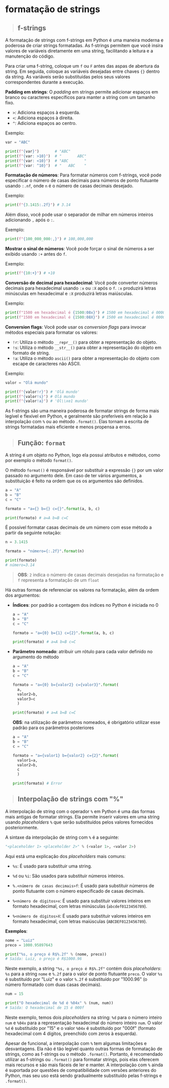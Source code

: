 # formatação de strings

> ## **f-strings**

A formatação de strings com f-strings em Python é uma maneira moderna e poderosa de criar strings formatadas. As f-strings permitem que você insira valores de variáveis diretamente em uma string, facilitando a leitura e a manutenção do código.

Para criar uma f-string, coloque um `f` ou `F` antes das aspas de abertura da string. Em seguida, coloque as variáveis desejadas entre chaves `{}` dentro da string. As variáveis serão substituídas pelos seus valores correspondentes durante a execução.

**Padding em strings**:
O _padding_ em strings permite adicionar espaços em branco ou caracteres específicos para manter a string com um tamanho fixo.

- `>`: Adiciona espaços à esquerda.
- `<`: Adiciona espaços à direita.
- `^`: Adiciona espaços ao centro.

Exemplo:

```python
var = "ABC"

print(f"{var}")       # "ABC"
print(f"{var: >10}")  # "       ABC"
print(f"{var: <10}")  # "ABC       "
print(f"{var: ^10}")  # "   ABC    "
```

**Formatação de números**:
Para formatar números com f-strings, você pode especificar o número de casas decimais para números de ponto flutuante usando `:.nf`, onde `n` é o número de casas decimais desejado.

Exemplo:

```python
print(f"{3.1415:.2f}") # 3.14
```

Além disso, você pode usar o separador de milhar em números inteiros adicionando `,` após o `:`.

Exemplo:

```python
print(f"{100_000_000:,}") # 100,000,000
```

**Mostrar o sinal de números**:
Você pode forçar o sinal de números a ser exibido usando `:+` antes do `f`.

Exemplo:

```python
print(f"{10:+}") # +10
```

**Conversão de decimal para hexadecimal**:
Você pode converter números decimais para hexadecimal usando `:x` ou `:X` após o `f`. `:x` produzirá letras minúsculas em hexadecimal e `:X` produzirá letras maiúsculas.

Exemplo:

```python
print(f"1500 em hexadecimal é {1500:08x}") # 1500 em hexadecimal é 000005dc
print(f"1500 em hexadecimal é {1500:08X}") # 1500 em hexadecimal é 000005DC
```

**Conversion flags**:
Você pode usar os _conversion flags_ para invocar métodos especiais para formatar os valores:

- `!r`: Utiliza o método `__repr__()` para obter a representação do objeto.
- `!s`: Utiliza o método `__str__()` para obter a representação do objeto em formato de string.
- `!a`: Utiliza o método `ascii()` para obter a representação do objeto com escape de caracteres não ASCII.

Exemplo:

```python
valor = "Olá mundo"

print(f"{valor!r}") # 'Olá mundo'
print(f"{valor!s}") # Olá mundo
print(f"{valor!a}") # 'Ol\\xe1 mundo'
```

As f-strings são uma maneira poderosa de formatar strings de forma mais legível e flexível em Python, e geralmente são preferíveis em relação à interpolação com `%` ou ao método `.format()`. Elas tornam a escrita de strings formatadas mais eficiente e menos propensa a erros.

> ## **Função: `format`**

A string é um objeto no Python, logo ela possui atributos e métodos, como por exemplo o método `format()`.

O método `format()` é responsável por substituir a expressão `{}` por um valor passado no argumento dele. Em caso de ter vários argumentos, a substituição é feito na ordem que os os argumentos são definidos.

```python
a = "A"
b = "B"
c = "C"

formato = "a={} b={} c={}".format(a, b, c)

print(formato) # a=A b=B c=C
```

É possível formatar casas decimais de um número com esse método a partir da seguinte notação:

```python
n = 3.1415

formato = "número={:.2f}".format(n)

print(formato)
# número=3.14
```

> **OBS**: `2` indica o número de casas decimais desejadas na formatação e `f` representa a formatação de um `float`

Há outras formas de referenciar os valores na formatação, além da ordem dos argumentos:

- **Índices**: por padrão a contagem dos índices no Python é iniciada no 0

  ```python
  a = "A"
  b = "B"
  c = "C"

  formato = "a={0} b={1} c={2}".format(a, b, c)

  print(formato) # a=A b=B c=C
  ```

- **Parâmetro nomeado**: atribuir um rótulo para cada valor definido no argumento do método

  ```python
  a = "A"
  b = "B"
  c = "C"

  formato = "a={0} b={valor2} c={valor3}".format(
    a,
    valor2=b,
    valor3=c
    )

  print(formato) # a=A b=B c=C
  ```

  **OBS**: na utilização de parâmetros nomeados, é obrigatório utilizar esse padrão para os parâmetros posteriores

  ```python
  a = "A"
  b = "B"
  c = "C"

  formato = "a={valor1} b={valor2} c={2}".format(
    valor1=a,
    valor2=b,
    c
    )

  print(formato) # Error
  ```

> ## **Interpolação de strings com "%"**

A interpolação de string com o operador `%` em Python é uma das formas mais antigas de formatar strings. Ela permite inserir valores em uma string usando _placeholders_ `%` que serão substituídos pelos valores fornecidos posteriormente.

A sintaxe da interpolação de string com `%` é a seguinte:

```python
"<placeholder 1> <placeholder 2>" % (<valor 1>, <valor 2>)
```

Aqui está uma explicação dos _placeholders_ mais comuns:

- `%s`: É usado para substituir uma string.

- `%d` ou `%i`: São usados para substituir números inteiros.

- `%.<número de casas decimais>f`: É usado para substituir números de ponto flutuante com o número especificado de casas decimais.

- `%<número de dígitos>x`: É usado para substituir valores inteiros em formato hexadecimal, com letras minúsculas (`abcdef0123456789`).

- `%<número de dígitos>X`: É usado para substituir valores inteiros em formato hexadecimal, com letras maiúsculas (`ABCDEF0123456789`).

**Exemplos**:

```python
nome = "Luiz"
preco = 1000.95897643

print("%s, o preço é R$%.2f" % (nome, preco))
# Saída: Luiz, o preço é R$1000.96
```

Neste exemplo, a string `"%s, o preço é R$%.2f"` contém dois _placeholders_: `%s` para a string `nome` e `%.2f` para o valor de ponto flutuante `preco`. O valor `%s` é substituído por "Luiz" e o valor `%.2f` é substituído por "1000.96" (o número formatado com duas casas decimais).

```python
num = 15

print("O hexadecimal de %d é %04x" % (num, num))
# Saída: O hexadecimal de 15 é 000f
```

Neste exemplo, temos dois _placeholders_ na string: `%d` para o número inteiro `num` e `%04x` para a representação hexadecimal do número inteiro `num`. O valor `%d` é substituído por "15" e o valor `%04x` é substituído por "000f" (formato hexadecimal com 4 dígitos, preenchido com zeros à esquerda).

Apesar de funcional, a interpolação com `%` tem algumas limitações e desvantagens. Ela não é tão legível quanto outras formas de formatação de strings, como as f-strings ou o método `.format()`. Portanto, é recomendado utilizar as f-strings ou `.format()` para formatar strings, pois elas oferecem mais recursos e são mais fáceis de ler e manter. A interpolação com `%` ainda é suportada por questões de compatibilidade com versões anteriores do Python, mas seu uso está sendo gradualmente substituído pelas f-strings e `.format()`.
